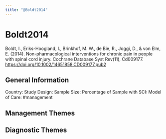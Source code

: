 ```yaml
---
title: "@Boldt2014"
---
```


# Boldt2014
Boldt, I., Eriks-Hoogland, I., Brinkhof, M. W., de Bie, R., Joggi, D., & von Elm, E. (2014). Non-pharmacological interventions for chronic pain in people with spinal cord injury. Cochrane Database Syst Rev(11), Cd009177. https://doi.org/10.1002/14651858.CD009177.pub2 

## General Information
Country: 
Study Design: 
Sample Size: 
Percentage of Sample with SCI:
Model of Care: #management 

## Management Themes


## Diagnostic Themes
